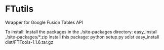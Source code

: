 FTutils
=======

Wrapper for Google Fusion Tables API

To install:
	Install the packages in the ./site-packages directory:
		easy_install ./site-packages/*.zip
	Install this package:
		python setup.py sdist
		easy_install dist/FTTools-1.1.6.tar.gz

